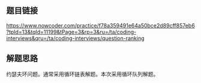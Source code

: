 ## 题目链接
https://www.nowcoder.com/practice/f78a359491e64a50bce2d89cff857eb6?tpId=13&tqId=11199&tPage=3&rp=3&ru=/ta/coding-interviews&qru=/ta/coding-interviews/question-ranking
## 解题思路
约瑟夫环问题。通常采用循环链表解题。本次采用循环队列解题。
